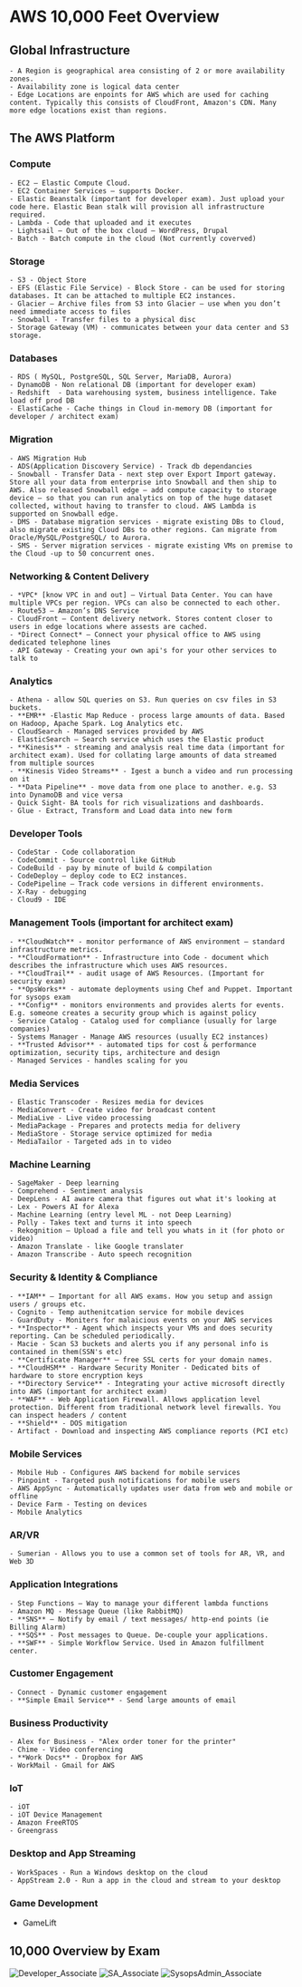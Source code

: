 # AWS 10,000 Feet Overview

## Global Infrastructure

	- A Region is geographical area consisting of 2 or more availability zones.
	- Availability zone is logical data center
	- Edge Locations are enpoints for AWS which are used for caching content. Typically this consists of CloudFront, Amazon's CDN. Many more edge locations exist than regions.

## The AWS Platform

### Compute 

	- EC2 – Elastic Compute Cloud.
	- EC2 Container Services – supports Docker.
	- Elastic Beanstalk (important for developer exam). Just upload your code here. Elastic Bean stalk will provision all infrastructure required.
	- Lambda - Code that uploaded and it executes
	- Lightsail – Out of the box cloud – WordPress, Drupal
	- Batch - Batch compute in the cloud (Not currently coverved)

### Storage

	- S3 - Object Store
	- EFS (Elastic File Service) - Block Store - can be used for storing databases. It can be attached to multiple EC2 instances.
	- Glacier – Archive files from S3 into Glacier – use when you don’t need immediate access to files
	- Snowball - Transfer files to a physical disc
	- Storage Gateway (VM) - communicates between your data center and S3 storage.

### Databases

	- RDS ( MySQL, PostgreSQL, SQL Server, MariaDB, Aurora)
	- DynamoDB - Non relational DB (important for developer exam)
	- Redshift  - Data warehousing system, business intelligence. Take load off prod DB
	- ElastiCache - Cache things in Cloud in-memory DB (important for developer / architect exam)

### Migration

	- AWS Migration Hub
	- ADS(Application Discovery Service) - Track db dependancies
	- Snowball - Transfer Data - next step over Export Import gateway. Store all your data from enterprise into Snowball and then ship to AWS. Also released Snowball edge – add compute capacity to storage device – so that you can run analytics on top of the huge dataset collected, without having to transfer to cloud. AWS Lambda is supported on Snowball edge.
	- DMS - Database migration services - migrate existing DBs to Cloud, also migrate existing Cloud DBs to other regions. Can migrate from Oracle/MySQL/PostgreSQL/ to Aurora.  
	- SMS - Server migration services - migrate existing VMs on premise to the Cloud -up to 50 concurrent ones.

### Networking & Content Delivery

	- *VPC* [know VPC in and out] – Virtual Data Center. You can have multiple VPCs per region. VPCs can also be connected to each other.
	- Route53 – Amazon’s DNS Service
	- CloudFront – Content delivery network. Stores content closer to users in edge locations where assests are cached.
	- *Direct Connect* – Connect your physical office to AWS using dedicated telephone lines
	- API Gateway - Creating your own api's for your other services to talk to

### Analytics

	- Athena - allow SQL queries on S3. Run queries on csv files in S3 buckets.
	- **EMR** -Elastic Map Reduce - process large amounts of data. Based on Hadoop, Apache Spark. Log Analytics etc.
	- CloudSearch - Managed services provided by AWS
	- ElasticSearch – Search service which uses the Elastic product
	- **Kinesis** - streaming and analysis real time data (important for architect exam). Used for collating large amounts of data streamed from multiple sources
	- **Kinesis Video Streams** - Igest a bunch a video and run processing on it
	- **Data Pipeline** - move data from one place to another. e.g. S3 into DynamoDB and vice versa
	- Quick Sight- BA tools for rich visualizations and dashboards.
	- Glue - Extract, Transform and Load data into new form

### Developer Tools

	- CodeStar - Code collaboration
	- CodeCommit - Source control like GitHub
	- CodeBuild - pay by minute of build & compilation
	- CodeDeploy – deploy code to EC2 instances.
	- CodePipeline – Track code versions in different environments.
	- X-Ray - debugging
	- Cloud9 - IDE

### Management Tools (important for architect exam)

	- **CloudWatch** - monitor performance of AWS environment – standard infrastructure metrics.
	- **CloudFormation** - Infrastructure into Code - document which describes the infrastructure which uses AWS resources.
	- **CloudTrail** - audit usage of AWS Resources. (Important for security exam)
	- **OpsWorks** - automate deployments using Chef and Puppet. Important for sysops exam
	- **Config** - monitors environments and provides alerts for events. E.g. someone creates a security group which is against policy
	- Service Catalog - Catalog used for compliance (usually for large companies)
	- Systems Manager - Manage AWS resources (usually EC2 instances)
	- **Trusted Advisor** - automated tips for cost & performance optimization, security tips, architecture and design
	- Managed Services - handles scaling for you

### Media Services

	- Elastic Transcoder - Resizes media for devices
	- MediaConvert - Create video for broadcast content
	- MediaLive - Live video processing
	- MediaPackage - Prepares and protects media for delivery
	- MediaStore - Storage service optimized for media
	- MediaTailor - Targeted ads in to video

### Machine Learning
	- SageMaker - Deep learning
	- Comprehend - Sentiment analysis
	- DeepLens - AI aware camera that figures out what it's looking at
	- Lex - Powers AI for Alexa
	- Machine Learning (entry level ML - not Deep Learning)
	- Polly - Takes text and turns it into speech
	- Rekognition – Upload a file and tell you whats in it (for photo or video)
	- Amazon Translate - like Google translater
	- Amazon Transcribe - Auto speech recognition

### Security & Identity & Compliance

	- **IAM** – Important for all AWS exams. How you setup and assign users / groups etc.
	- Cognito - Temp authenitcation service for mobile devices
	- GuardDuty - Moniters for malaicious events on your AWS services
	- **Inspector** - Agent which inspects your VMs and does security reporting. Can be scheduled periodically.
	- Macie - Scan S3 buckets and alerts you if any personal info is contained in them(SSN's etc)
	- **Certificate Manager** – free SSL certs for your domain names.
	- **CloudHSM** - Hardware Security Moniter - Dedicated bits of hardware to store encryption keys
	- **Directory Service** - Integrating your active microsoft directly into AWS (important for architect exam)
	- **WAF** - Web Application Firewall. Allows application level protection. Different from traditional network level firewalls. You can inspect headers / content
	- **Shield** - DOS mitigation
	- Artifact - Download and inspecting AWS compliance reports (PCI etc)

### Mobile Services
	- Mobile Hub - Configures AWS backend for mobile services
	- Pinpoint - Targeted push notifications for mobile users
	- AWS AppSync - Automatically updates user data from web and mobile or offline
	- Device Farm - Testing on devices
	- Mobile Analytics

### AR/VR

	- Sumerian - Allows you to use a common set of tools for AR, VR, and Web 3D

### Application Integrations

	- Step Functions – Way to manage your different lambda functions
	- Amazon MQ - Message Queue (like RabbitMQ)
	- **SNS** – Notify by email / text messages/ http-end points (ie Billing Alarm)
	- **SQS** - Post messages to Queue. De-couple your applications.
	- **SWF** - Simple Workflow Service. Used in Amazon fulfillment center.

### Customer Engagement
	- Connect - Dynamic customer engagement
	- **Simple Email Service** - Send large amounts of email

### Business Productivity

	- Alex for Business - "Alex order toner for the printer"
	- Chime - Video conferencing
	- **Work Docs** - Dropbox for AWS
	- WorkMail - Gmail for AWS

### IoT

	- iOT
	- iOT Device Management
	- Amazon FreeRTOS
	- Greengrass

### Desktop and App Streaming

	- WorkSpaces - Run a Windows desktop on the cloud
	- AppStream 2.0 - Run a app in the cloud and stream to your desktop

### Game Development
 - GameLift

## 10,000 Overview by Exam

![Developer_Associate](REQ_Developer_Associate.png)
![SA_Associate](REQ_SA_Associate.png)
![SysopsAdmin_Associate](REQ_SysopsAdmin_Associate.png)
